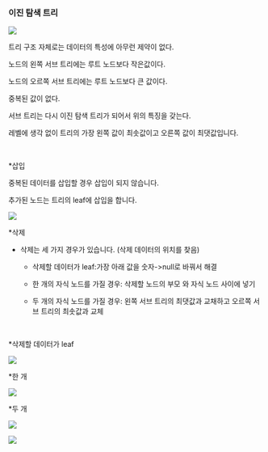 ### 이진 탐색 트리

![](https://velog.velcdn.com/images/qsdcfd/post/1081685b-5180-4ca0-ab7e-482e48cee1a9/image.png)

트리 구조 자체로는 데이터의 특성에 아무런 제약이 없다.

노드의 왼쪽 서브 트리에는 루트 노드보다 작은값이다.

노드의 오르쪽 서브 트리에는 루트 노드보다 큰 값이다.

중복된 값이 없다.

서브 트리는 다시 이진 탐색 트리가 되어서 위의 특징을 갖는다.

레벨에 생각 없이 트리의 가장 왼쪽 값이 최솟값이고 오른쪽 값이 최댓값입니다.


<br>

*삽입

중복된 데이터를 삽입할 경우 삽입이 되지 않습니다.

추가된 노드는 트리의 leaf에 삽입을 합니다.

![](https://velog.velcdn.com/images/qsdcfd/post/be97a198-81b5-42d1-bc58-5e6bf9dfa197/image.png)


*삭제

- 삭제는 세 가지 경우가 있습니다. (삭제 데이터의 위치를 찾음)

   - 삭제할 데이터가 leaf:가장 아래 값을 숫자->null로 바꿔서 해결
   
   -  한 개의 자식 노드를 가질 경우: 삭제할 노드의 부모 와 자식 노드 사이에 넣기
   
   - 두 개의 자식 노드를 가질 경우: 왼쪽 서브 트리의 최댓값과 교채하고 오르쪽 서브 트리의 최솟값과 교체

<br>

*삭제할 데이터가 leaf

![](https://velog.velcdn.com/images/qsdcfd/post/ce449dba-28d1-4185-b1ff-cd528280d241/image.png)

*한 개

![](https://velog.velcdn.com/images/qsdcfd/post/64a49740-f3df-491e-b860-06e4aa187b70/image.png)


*두 개

![](https://velog.velcdn.com/images/qsdcfd/post/522ee9c7-e636-4314-9381-0add78b15577/image.png)

![](https://velog.velcdn.com/images/qsdcfd/post/5a4c8494-e711-4771-81b0-5903509df9c2/image.png)


